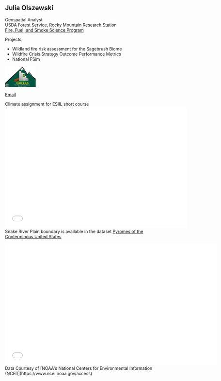 ## Julia Olszewski


Geospatial Analyst  
USDA Forest Service, Rocky Mountain Research Station  
[Fire, Fuel, and Smoke Science Program](https://research.fs.usda.gov/firelab)

Projects:
* Wildland fire risk assessment for the Sagebrush Biome
* Wildfire Crisis Strategy Outcome Performance Metrics
* National FSim

<img 
  src="/img/fire_lab_logo_Final.png" 
  alt="Fire Lab logo" 
  width="20%"/>

[Email](mailto:julia.olszewski@usda.gov)

Climate assignment for ESIIL short course
<embed type="text/html" src="/img/SRP_map.html" width="600" height="400">
Snake River Plain boundary is available in the dataset [Pyromes of the Conterminous United States](https://www.fs.usda.gov/rds/archive/catalog/RDS-2020-0020)

<embed type="text/html" src="/img/SRP_climate_plot.html" width="700" height="400">
Data Courtesy of [NOAA's National Centers for Environmental Information (NCEI)](https://www.ncei.noaa.gov/access)
